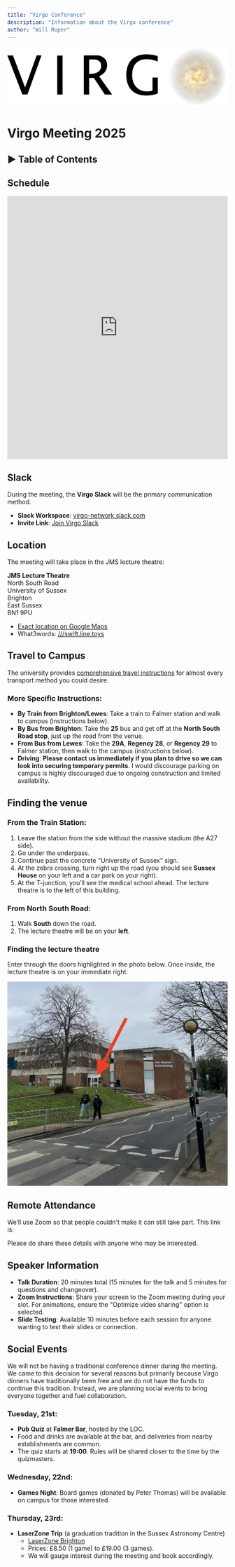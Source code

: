 ```yaml
---
title: "Virgo Conference"
description: "Information about the Virgo conference"
author: "Will Roper"
---
```


<p align="center">
  <img class="conference-logo" src="/assets/images/virgo-logo.png" alt="Virgo Consortiuum Logo">
</p>

# Virgo Meeting 2025

<h2 onclick="toggleToc()" style="cursor: pointer;">
    ▶ Table of Contents
</h2>
<div id="toc-container" style="display: none;"></div>

<script>
function toggleToc() {
    var toc = document.getElementById("toc-container");
    var heading = event.target;
    if (toc.style.display === "none") {
        toc.style.display = "block";
        heading.innerHTML = "▼ Table of Contents";
    } else {
        toc.style.display = "none";
        heading.innerHTML = "▶ Table of Contents";
    }
}

// Auto-generate the Table of Contents
document.addEventListener("DOMContentLoaded", function () {
    var tocContainer = document.getElementById("toc-container");
    var headers = document.querySelectorAll("h2, h3"); // Select only h2 and h3
    var tocList = "<ul>";

    headers.forEach(function (header) {
        if (header.innerText.includes("Table of Contents")) return; // Ignore TOC itself
        var title = header.innerText;
        var id = title.toLowerCase().replace(/\s+/g, "-").replace(/[^a-z0-9\-]/g, "");
        header.id = id; // Assign an ID dynamically
        tocList += `<li><a href="#${id}">${title}</a></li>`;
    });

    tocList += "</ul>";
    tocContainer.innerHTML = tocList;
});
</script>

## Schedule

<style>
    .spreadsheet-container {
        width: 100%;
        max-width: 1000px;
        height: 600px;
        margin: auto;
        display: flex;
        justify-content: center;
        align-items: center;
    }
    .spreadsheet-container iframe {
        width: 100%;
        height: 100%;
        border: none;
    }
</style>

<div class="spreadsheet-container">
    <iframe src="https://docs.google.com/spreadsheets/d/e/2PACX-1vSHSaH0Ea2GOTSLVIhTcmQ3pG8LPb5WOQvBtnp6ndPM2k2UsFJL0SRAdJzW2Hxop7w_puLGwn08vtZc/pubhtml?gid=377391167&amp;single=true&amp;widget=true&amp;headers=false"></iframe>
</div>

## Slack

During the meeting, the **Virgo Slack** will be the primary communication method.

- **Slack Workspace**: [virgo-network.slack.com](https://virgo-network.slack.com)
- **Invite Link**: [Join Virgo Slack](https://join.slack.com/t/virgo-network/shared_invite/zt-2vr4utc5v-rYKN5hRItGd8HiDW~XSvAQ)

## Location

The meeting will take place in the JMS lecture theatre:

**JMS Lecture Theatre**  
North South Road  
University of Sussex  
Brighton  
East Sussex  
BN1 9PU

- [Exact location on Google Maps](https://maps.app.goo.gl/diqi6afjvupVqF5o8)
- What3words: [///swift.line.toys](https://w3w.co/swift.line.toys)

## Travel to Campus

The university provides [comprehensive travel instructions](https://www.sussex.ac.uk/about/directions) for almost every transport method you could desire.

### More Specific Instructions:

- **By Train from Brighton/Lewes**: Take a train to Falmer station and walk to campus (instructions below).
- **By Bus from Brighton**: Take the **25** bus and get off at the **North South Road stop**, just up the road from the venue.
- **From Bus from Lewes**: Take the **29A**, **Regency 28**, or **Regency 29** to Falmer station, then walk to the campus (instructions below).
- **Driving**: **Please contact us immediately if you plan to drive so we can look into securing temporary permits**. I would discourage parking on campus is highly discouraged due to ongoing construction and limited availability.

## Finding the venue

### From the Train Station:

1. Leave the station from the side without the massive stadium (the A27 side).
2. Go under the underpass.
3. Continue past the concrete "University of Sussex" sign.
4. At the zebra crossing, turn right up the road (you should see **Sussex House** on your left and a car park on your right).
5. At the T-junction, you’ll see the medical school ahead. The lecture theatre is to the left of this building.

### From North South Road:

1. Walk **South** down the road.
2. The lecture theatre will be on your **left**.

### Finding the lecture theatre

Enter through the doors highlighted in the photo below. Once inside, the lecture theatre is on your immediate right.

<p align="center">
  <img class="jms" src="/assets/images/IMG_1331.jpeg" alt="JMS Lecture Theatre">
</p>

## Remote Attendance

We’ll use Zoom so that people couldn't make it can still take part. This link is:

Please do share these details with anyone who may be interested.

## Speaker Information

- **Talk Duration**: 20 minutes total (15 minutes for the talk and 5 minutes for questions and changeover).
- **Zoom Instructions**: Share your screen to the Zoom meeting during your slot. For animations, ensure the "Optimize video sharing" option is selected.
- **Slide Testing**: Available 10 minutes before each session for anyone wanting to test their slides or connection.

## Social Events

We will not be having a traditional conference dinner during the meeting. We came to this decision for several reasons but primarily because Virgo dinners have traditionally been free and we do not have the funds to continue this tradition. Instead, we are planning social events to bring everyone together and fuel collaboration.

### Tuesday, 21st:

- **Pub Quiz** at **Falmer Bar**, hosted by the LOC.
- Food and drinks are available at the bar, and deliveries from nearby establishments are common.
- The quiz starts at **19:00**. Rules will be shared closer to the time by the quizmasters.

### Wednesday, 22nd:

- **Games Night**: Board games (donated by Peter Thomas) will be available on campus for those interested.

### Thursday, 23rd:

- **LaserZone Trip** (a graduation tradition in the Sussex Astronomy Centre)
  - [LaserZone Brighton](https://www.laserzone.co.uk/brighton/)
  - Prices: £8.50 (1 game) to £19.00 (3 games).
  - We will gauge interest during the meeting and book accordingly.
